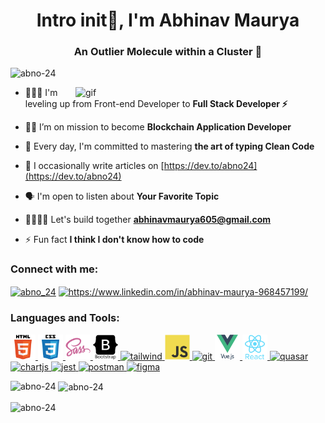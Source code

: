 <h1 align="center">Intro init👋, I'm Abhinav Maurya</h1>
<h3 align="center">An Outlier Molecule within a Cluster 🚀</h3>

<p align="left"> <img src="https://komarev.com/ghpvc/?username=abno-24&label=Profile%20views&color=0e75b6&style=flat" alt="abno-24" /> </p>
<img align="right" alt="gif" width="400" src="https://github.com/abno-24/abno-24/blob/main/coder.gif" />

- 👨🏽‍💻 I'm leveling up from Front-end Developer to **Full Stack Developer ⚡**

- 🥷🏽 I’m on mission to become **Blockchain Application Developer**

- 🔰 Every day, I'm committed to mastering **the art of typing Clean Code**

- 📝 I occasionally write articles on [https://dev.to/abno24](https://dev.to/abno24)

- 🗣️ I'm open to listen about **Your Favorite Topic**

- 🫱🏼‍🫲🏼 Let's build together **abhinavmaurya605@gmail.com**

- ⚡ Fun fact **I think I don't know how to code**

<h3 align="left">Connect with me:</h3>
<p align="left">
<a href="https://twitter.com/abno_24" target="blank"><img align="center" src="https://raw.githubusercontent.com/rahuldkjain/github-profile-readme-generator/master/src/images/icons/Social/twitter.svg" alt="abno_24" height="30" width="40" /></a>
<a href="https://linkedin.com/in/https://www.linkedin.com/in/abhinav-maurya-968457199/" target="blank"><img align="center" src="https://raw.githubusercontent.com/rahuldkjain/github-profile-readme-generator/master/src/images/icons/Social/linked-in-alt.svg" alt="https://www.linkedin.com/in/abhinav-maurya-968457199/" height="30" width="40" /></a>
</p>

<h3 align="left">Languages and Tools:</h3>
<p align="left">
        <a href="https://www.w3.org/html/" target="_blank" rel="noreferrer"> 
            <img src="https://raw.githubusercontent.com/devicons/devicon/master/icons/html5/html5-original-wordmark.svg"
                alt="html5" width="40" height="40" /> 
        </a>
        <a href="https://www.w3schools.com/css/" target="_blank" rel="noreferrer"> 
            <img src="https://raw.githubusercontent.com/devicons/devicon/master/icons/css3/css3-original-wordmark.svg"
                alt="css3" width="40" height="40" /> 
        </a>
        <a href="https://sass-lang.com" target="_blank" rel="noreferrer">
            <img src="https://raw.githubusercontent.com/devicons/devicon/master/icons/sass/sass-original.svg" alt="sass"
                width="40" height="40" /> 
        </a>
        <a href="https://getbootstrap.com" target="_blank" rel="noreferrer">
            <img src="https://raw.githubusercontent.com/devicons/devicon/master/icons/bootstrap/bootstrap-plain-wordmark.svg"
                alt="bootstrap" width="40" height="40" />
        </a>
        <a href="https://tailwindcss.com/" target="_blank" rel="noreferrer"> 
            <img src="https://www.vectorlogo.zone/logos/tailwindcss/tailwindcss-icon.svg" alt="tailwind" width="40"
            height="40" /> 
        </a>
        <a href="https://developer.mozilla.org/en-US/docs/Web/JavaScript" target="_blank" rel="noreferrer"> <img
                src="https://raw.githubusercontent.com/devicons/devicon/master/icons/javascript/javascript-original.svg"
                alt="javascript" width="40" height="40" /> 
        </a>
        <a href="https://git-scm.com/" target="_blank" rel="noreferrer"> 
            <img src="https://www.vectorlogo.zone/logos/git-scm/git-scm-icon.svg" alt="git" width="40" height="40" />
        </a>
        <a href="https://vuejs.org/" target="_blank" rel="noreferrer">
            <img src="https://raw.githubusercontent.com/devicons/devicon/master/icons/vuejs/vuejs-original-wordmark.svg"
            alt="vuejs" width="40" height="40" /> 
        </a>
        <a href="https://reactjs.org/" target="_blank" rel="noreferrer"> 
            <img src="https://raw.githubusercontent.com/devicons/devicon/master/icons/react/react-original-wordmark.svg"
                alt="react" width="40" height="40" /> 
        </a>
        <a href="https://quasar.dev/" target="_blank" rel="noreferrer"> 
            <img src="https://cdn.quasar.dev/logo/svg/quasar-logo.svg" alt="quasar" width="40" height="40" /> 
        </a>
        <a href="https://www.chartjs.org" target="_blank" rel="noreferrer">
            <img src="https://www.chartjs.org/media/logo-title.svg" alt="chartjs" width="40" height="40" /> 
        </a> 
        <a href="https://jestjs.io" target="_blank" rel="noreferrer"> 
            <img src="https://www.vectorlogo.zone/logos/jestjsio/jestjsio-icon.svg" alt="jest" width="40" height="40" /> 
        </a> 
        <a href="https://postman.com" target="_blank" rel="noreferrer"> <img
            src="https://www.vectorlogo.zone/logos/getpostman/getpostman-icon.svg" alt="postman" width="40" height="40" /> 
        </a> 
        <a href="https://www.figma.com/" target="_blank" rel="noreferrer">
            <img src="https://www.vectorlogo.zone/logos/figma/figma-icon.svg" alt="figma" width="40" height="40" />
        </a>    
    </p>
<p><img align="left" src="https://github-readme-stats.vercel.app/api/top-langs?username=abno-24&show_icons=true&locale=en&layout=compact" alt="abno-24" /></p>

<p>&nbsp;<img align="center" src="https://github-readme-stats.vercel.app/api?username=abno-24&show_icons=true&locale=en" alt="abno-24" /></p>

<p><img align="center" src="https://github-readme-streak-stats.herokuapp.com/?user=abno-24&" alt="abno-24" /></p>


<!---
abno-24/abno-24 is a ✨ special ✨ repository because its `README.md` (this file) appears on your GitHub profile.
You can click the Preview link to take a look at your changes.
--->
